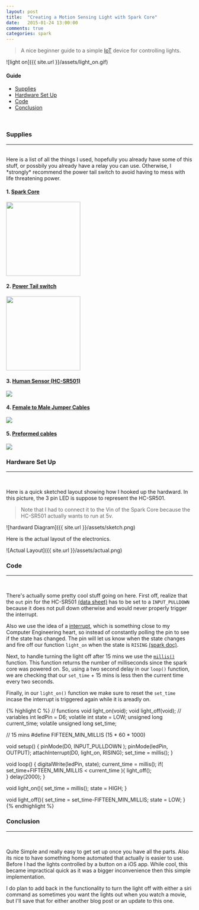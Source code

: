 ```yaml
---
layout: post
title:  "Creating a Motion Sensing Light with Spark Core"
date:   2015-01-24 13:00:00
comments: true
categories: spark
---
```


> A nice beginner guide to a simple [IoT](http://en.wikipedia.org/wiki/Internet_of_Things) device for controlling lights.

![light on]({{ site.url }}/assets/light_on.gif)

#### Guide
* [Supplies](#supplies)
* [Hardware Set Up](#hardware)
* [Code](#code)
* [Conclusion](#conclusion)

<br>

### <a name="supplies">Supplies</a>
--------------------------

<br>
Here is a list of all the things I used, hopefully you already have some of this stuff, or possbily you already have a relay you can use. Otherwise, I *strongly* recommend the power tail switch to avoid having to mess with life threatening power.

#### 1. [Spark Core](http://spark.io)

<img width='200' src='http://d3uifzcxlzuvqz.cloudfront.net/images/stories/jreviews/tn/tn_1501_spark-core4-1367609352.jpg' />

#### 2. [Power Tail switch](http://www.powerswitchtail.com/Pages/default.aspx)

<img width="200" src='http://www.powerswitchtail.com/siteimages/powerswitch%20tail%20ii.jpg' />

#### 3. <a href="http://www.amazon.com/gp/product/B00FDPO9B8/ref=as_li_tl?ie=UTF8&camp=1789&creative=9325&creativeASIN=B00FDPO9B8&linkCode=as2&tag=dannpete-20&linkId=ZVTCBFMJ2GBPVJQP">Human Sensor (HC-SR501)</a>


<a href="http://www.amazon.com/gp/product/B00FDPO9B8/ref=as_li_tl?ie=UTF8&camp=1789&creative=9325&creativeASIN=B00FDPO9B8&linkCode=as2&tag=dannpete-20&linkId=ZVTCBFMJ2GBPVJQP"><img border="0" src="http://ws-na.amazon-adsystem.com/widgets/q?_encoding=UTF8&ASIN=B00FDPO9B8&Format=_SL160_&ID=AsinImage&MarketPlace=US&ServiceVersion=20070822&WS=1&tag=dannpete-20" ></a><img src="http://ir-na.amazon-adsystem.com/e/ir?t=dannpete-20&l=as2&o=1&a=B00FDPO9B8" width="1" height="1" border="0" alt="" style="border:none !important; margin:0px !important;" />

#### 4. <a href="http://www.amazon.com/gp/product/B00A6SOGC4/ref=as_li_tl?ie=UTF8&camp=1789&creative=9325&creativeASIN=B00A6SOGC4&linkCode=as2&tag=dannpete-20&linkId=SVG45KOJBI32J64I">Female to Male Jumper Cables</a>

<a href="http://www.amazon.com/gp/product/B00A6SOGC4/ref=as_li_tl?ie=UTF8&camp=1789&creative=9325&creativeASIN=B00A6SOGC4&linkCode=as2&tag=dannpete-20&linkId=SVG45KOJBI32J64I"><img border="0" src="http://ws-na.amazon-adsystem.com/widgets/q?_encoding=UTF8&ASIN=B00A6SOGC4&Format=_SL160_&ID=AsinImage&MarketPlace=US&ServiceVersion=20070822&WS=1&tag=dannpete-20" ></a><img src="http://ir-na.amazon-adsystem.com/e/ir?t=dannpete-20&l=as2&o=1&a=B00A6SOGC4" width="1" height="1" border="0" alt="" style="border:none !important; margin:0px !important;" />


#### 5. <a href="http://www.amazon.com/gp/product/B005GYB93M/ref=as_li_tl?ie=UTF8&camp=1789&creative=9325&creativeASIN=B005GYB93M&linkCode=as2&tag=dannpete-20&linkId=Z2MVFAHQWBMKROCR">Preformed cables</a>

<a href="http://www.amazon.com/gp/product/B005GYB93M/ref=as_li_tl?ie=UTF8&camp=1789&creative=9325&creativeASIN=B005GYB93M&linkCode=as2&tag=dannpete-20&linkId=Z2MVFAHQWBMKROCR"><img border="0" src="http://ws-na.amazon-adsystem.com/widgets/q?_encoding=UTF8&ASIN=B005GYB93M&Format=_SL160_&ID=AsinImage&MarketPlace=US&ServiceVersion=20070822&WS=1&tag=dannpete-20" ></a><img src="http://ir-na.amazon-adsystem.com/e/ir?t=dannpete-20&l=as2&o=1&a=B005GYB93M" width="1" height="1" border="0" alt="" style="border:none !important; margin:0px !important;" />

### <a name="hardware">Hardware Set Up</a>
--------------------------

<br>

Here is a quick sketched layout showing how I hooked up the hardward. In this picture, the 3 pin LED is suppose to represent the HC-SR501. 

>Note that I had to connect it to the Vin of the Spark Core because the HC-SR501 actually wants to run at 5v. 

![hardward Diagram]({{ site.url }}/assets/sketch.png)

Here is the actual layout of the electronics. 

![Actual Layout]({{ site.url }}/assets/actual.png)


### <a name="code">Code</a>
--------------------------

<br>

There's actually some pretty cool stuff going on here. First off, realize that the `out` pin for the HC-SR501 [(data sheet)](http://elecfreaks.com/store/download/datasheet/sensor/DYP-ME003/Specification.pdf) has to be set to a `INPUT_PULLDOWN` because it does not pull down otherwise and would never properly trigger the interrupt.

Also we use the idea of a [interrupt](https://en.wikipedia.org/wiki/Interrupt), which is something close to my Computer Engineering heart, so instead of constantly polling the pin to see if the state has changed. The pin will let us know when the state changes and fire off our function `light_on` when the state is `RISING` [(spark doc)](http://docs.spark.io/firmware/#interrupts-attachinterrupt).

Next, to handle turning the light off after 15 mins we use the [`millis()`](http://docs.spark.io/firmware/#time-millis) function. This function returns the number of milliseconds since the spark core was powered on. So, using a two second delay in our `loop()` function, we are checking that our `set_time` + 15 mins is less then the current time every two seconds. 

Finally, in our `light_on()` function we make sure to reset the `set_time` incase the interrupt is triggered again while it is areadly on.

{% highlight C %}
// functions
void light_on(void);
void light_off(void);
// variables
int ledPin = D6;
volatile int state = LOW;
unsigned long current_time;
volatile unsigned long set_time;

// 15 mins
#define FIFTEEN_MIN_MILLIS (15 * 60 * 1000)

void setup()
{
  pinMode(D0, INPUT_PULLDOWN );
  pinMode(ledPin, OUTPUT);
  attachInterrupt(D0, light_on, RISING);
  set_time = millis(); 
}

void loop()
{
  digitalWrite(ledPin, state);
  current_time = millis();
  if( set_time+FIFTEEN_MIN_MILLIS < current_time ){
    light_off();   
  }
  delay(2000);
}

void light_on(){
 set_time = millis();
 state = HIGH;
}

void light_off(){
 set_time = set_time-FIFTEEN_MIN_MILLIS;
 state = LOW;
}
{% endhighlight %}



### <a name="conclusion">Conclusion</a>
--------------------------

<br>

Quite Simple and really easy to get set up once you have all the parts. Also its nice to have something home automated that actually is easier to use. Before I had the lights controlled by a button on a iOS app. While cool, this became impractical quick as it was a bigger inconvenience then this simple implementation. 

I do plan to add back in the functionality to turn the light off with either a siri command as sometimes you want the lights out when you watch a movie, but I'll save that for either another blog post or an update to this one. 

